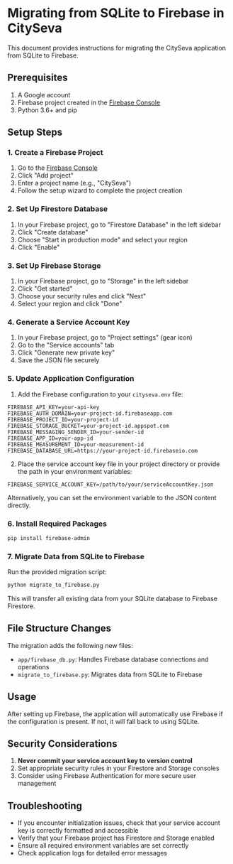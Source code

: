 # Migrating from SQLite to Firebase in CitySeva

This document provides instructions for migrating the CitySeva application from SQLite to Firebase.

## Prerequisites

1. A Google account
2. Firebase project created in the [Firebase Console](https://console.firebase.google.com/)
3. Python 3.6+ and pip

## Setup Steps

### 1. Create a Firebase Project

1. Go to the [Firebase Console](https://console.firebase.google.com/)
2. Click "Add project"
3. Enter a project name (e.g., "CitySeva")
4. Follow the setup wizard to complete the project creation

### 2. Set Up Firestore Database

1. In your Firebase project, go to "Firestore Database" in the left sidebar
2. Click "Create database"
3. Choose "Start in production mode" and select your region
4. Click "Enable"

### 3. Set Up Firebase Storage

1. In your Firebase project, go to "Storage" in the left sidebar
2. Click "Get started"
3. Choose your security rules and click "Next"
4. Select your region and click "Done"

### 4. Generate a Service Account Key

1. In your Firebase project, go to "Project settings" (gear icon)
2. Go to the "Service accounts" tab
3. Click "Generate new private key"
4. Save the JSON file securely

### 5. Update Application Configuration

1. Add the Firebase configuration to your `cityseva.env` file:

```
FIREBASE_API_KEY=your-api-key
FIREBASE_AUTH_DOMAIN=your-project-id.firebaseapp.com
FIREBASE_PROJECT_ID=your-project-id
FIREBASE_STORAGE_BUCKET=your-project-id.appspot.com
FIREBASE_MESSAGING_SENDER_ID=your-sender-id
FIREBASE_APP_ID=your-app-id
FIREBASE_MEASUREMENT_ID=your-measurement-id
FIREBASE_DATABASE_URL=https://your-project-id.firebaseio.com
```

2. Place the service account key file in your project directory or provide the path in your environment variables:

```
FIREBASE_SERVICE_ACCOUNT_KEY=/path/to/your/serviceAccountKey.json
```

Alternatively, you can set the environment variable to the JSON content directly.

### 6. Install Required Packages

```bash
pip install firebase-admin
```

### 7. Migrate Data from SQLite to Firebase

Run the provided migration script:

```bash
python migrate_to_firebase.py
```

This will transfer all existing data from your SQLite database to Firebase Firestore.

## File Structure Changes

The migration adds the following new files:

- `app/firebase_db.py`: Handles Firebase database connections and operations
- `migrate_to_firebase.py`: Migrates data from SQLite to Firebase

## Usage

After setting up Firebase, the application will automatically use Firebase if the configuration is present. If not, it will fall back to using SQLite.

## Security Considerations

1. **Never commit your service account key to version control**
2. Set appropriate security rules in your Firestore and Storage consoles
3. Consider using Firebase Authentication for more secure user management

## Troubleshooting

- If you encounter initialization issues, check that your service account key is correctly formatted and accessible
- Verify that your Firebase project has Firestore and Storage enabled
- Ensure all required environment variables are set correctly
- Check application logs for detailed error messages 